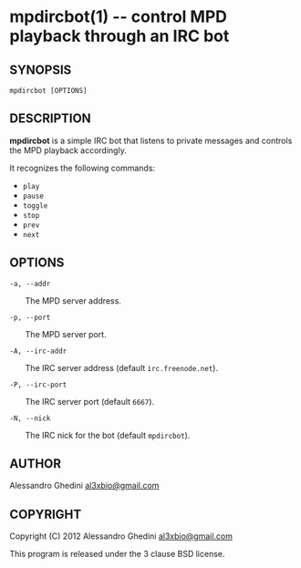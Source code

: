 mpdircbot(1) -- control MPD playback through an IRC bot
=======================================================

## SYNOPSIS

`mpdircbot [OPTIONS]`

## DESCRIPTION

**mpdircbot** is a simple IRC bot that listens to private messages and controls
the MPD playback accordingly.

It recognizes the following commands:

 * `play`
 * `pause`
 * `toggle`
 * `stop`
 * `prev`
 * `next`

## OPTIONS ##

`-a, --addr`

&nbsp;&nbsp;&nbsp;&nbsp;&nbsp;&nbsp;
The MPD server address.

`-p, --port`

&nbsp;&nbsp;&nbsp;&nbsp;&nbsp;&nbsp;
The MPD server port.

`-A, --irc-addr`

&nbsp;&nbsp;&nbsp;&nbsp;&nbsp;&nbsp;
The IRC server address (default `irc.freenode.net`).

`-P, --irc-port`

&nbsp;&nbsp;&nbsp;&nbsp;&nbsp;&nbsp;
The IRC server port (default `6667`).

`-N, --nick`

&nbsp;&nbsp;&nbsp;&nbsp;&nbsp;&nbsp;
The IRC nick for the bot (default `mpdircbot`).

## AUTHOR ##

Alessandro Ghedini <al3xbio@gmail.com>

## COPYRIGHT ##

Copyright (C) 2012 Alessandro Ghedini <al3xbio@gmail.com>

This program is released under the 3 clause BSD license.
